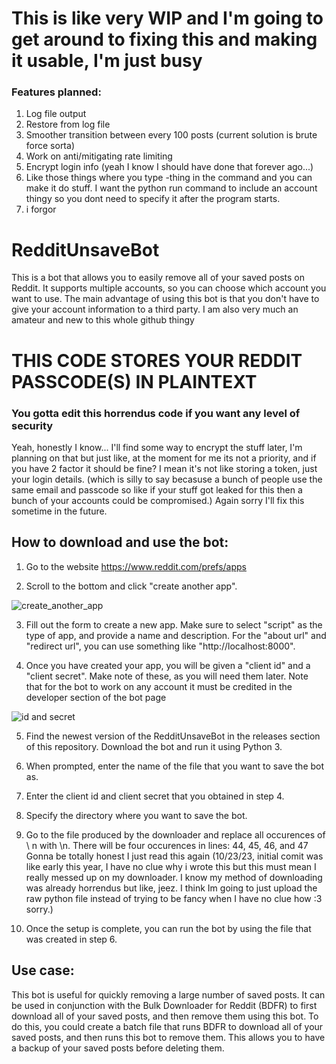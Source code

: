 # This is like very WIP and I'm going to get around to fixing this and making it usable, I'm just busy
### Features planned:
1. Log file output
2. Restore from log file
3. Smoother transition between every 100 posts (current solution is brute force sorta)
4. Work on anti/mitigating rate limiting
5. Encrypt login info (yeah I know I should have done that forever ago...)
6. Like those things where you type -thing in the command and you can make it do stuff. I want the python run command to include an account thingy so you dont need to specify it after the program starts.
7. i forgor

# RedditUnsaveBot
This is a bot that allows you to easily remove all of your saved posts on Reddit. It supports multiple accounts, so you can choose which account you want to use. The main advantage of using this bot is that you don't have to give your account information to a third party. I am also very much an amateur and new to this whole github thingy

# THIS CODE STORES YOUR REDDIT PASSCODE(S) IN PLAINTEXT
### You gotta edit this horrendus code if you want any level of security
  Yeah, honestly I know... I'll find some way to encrypt the stuff later, I'm planning on that but just like, at the moment for me its not a priority, and if you have 2 factor it should be fine? I mean it's not like storing a token, just your login details. (which is silly to say becasuse a bunch of people use the same email and passcode so like if your stuff got leaked for this then a bunch of your accounts could be compromised.) Again sorry I'll fix this sometime in the future.

## How to download and use the bot:
1. Go to the website https://www.reddit.com/prefs/apps
  
2. Scroll to the bottom and click "create another app".
  
  ![create_another_app](https://user-images.githubusercontent.com/113136419/209197749-1e630349-cf59-4e70-b80e-0f49b1c1beee.PNG)
  
3. Fill out the form to create a new app. Make sure to select "script" as the type of app, and provide a name and description. For the "about url" and "redirect url", you can use something like "http://localhost:8000".
  
4. Once you have created your app, you will be given a "client id" and a "client secret". Make note of these, as you will need them later. Note that for the bot to work on any account it must be credited in the developer section of the bot page
  
  ![id and secret](https://user-images.githubusercontent.com/113136419/209197919-b5f34d2c-e5fe-4901-b17f-816e7a44dca6.PNG)
  

5. Find the newest version of the RedditUnsaveBot in the releases section of this repository. Download the bot and run it using Python 3.
  
6. When prompted, enter the name of the file that you want to save the bot as.
  
7. Enter the client id and client secret that you obtained in step 4.
  
8. Specify the directory where you want to save the bot.

9. Go to the file produced by the downloader and replace all occurences of \ n with \n. There will be four occurences in lines: 44, 45, 46, and 47
    Gonna be totally honest I just read this again (10/23/23, initial comit was like early this year, I have no clue why i wrote this but this must mean I really messed up on my downloader. I know my method of downloading was already horrendus but like, jeez. I think Im going to just upload the raw python file instead of trying to be fancy when I have no clue how :3 sorry.)
  
10. Once the setup is complete, you can run the bot by using the file that was created in step 6.
  
## Use case:
  This bot is useful for quickly removing a large number of saved posts. It can be used in conjunction with the Bulk Downloader for Reddit (BDFR) to first download all of your saved posts, and then remove them using this bot. To do this, you could create a batch file that runs BDFR to download all of your saved posts, and then runs this bot to remove them. This allows you to have a backup of your saved posts before deleting them.
